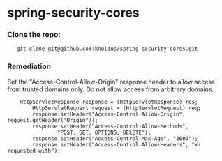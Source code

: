 # spring-security-cores


### Clone the repo:
```
 - git clone git@github.com:knoldus/spring-security-cores.git
```

### Remediation

Set the "Access-Control-Allow-Origin" response header to allow access from trusted domains only. Do not allow access from arbitrary domains.

```
    HttpServletResponse response = (HttpServletResponse) res;
		HttpServletRequest request = (HttpServletRequest) req;
		response.setHeader("Access-Control-Allow-Origin", request.getHeader("Origin"));
		response.setHeader("Access-Control-Allow-Methods",
				"POST, GET, OPTIONS, DELETE");
		response.setHeader("Access-Control-Max-Age", "3600");
		response.setHeader("Access-Control-Allow-Headers", "x-requested-with");
```
